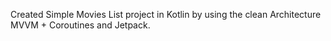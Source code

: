 Created Simple Movies List project in Kotlin by using the clean Architecture MVVM + Coroutines and Jetpack.
